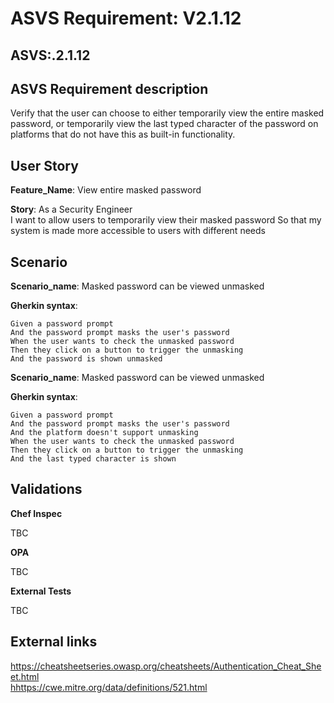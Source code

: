 # ASVS Requirement: V2.1.12

## ASVS:.2.1.12

## ASVS Requirement description

Verify that the user can choose to either temporarily view the entire masked password, or temporarily view the last typed character of the password on platforms that do not have this as built-in functionality.

## User Story

**Feature_Name**: View entire masked password

**Story**:
As a Security Engineer\
I want to allow users to temporarily view their masked password
So that my system is made more accessible to users with different needs

## Scenario

**Scenario_name**: Masked password can be viewed unmasked

**Gherkin syntax**:

```gherkin
Given a password prompt
And the password prompt masks the user's password
When the user wants to check the unmasked password
Then they click on a button to trigger the unmasking
And the password is shown unmasked
```
**Scenario_name**: Masked password can be viewed unmasked

**Gherkin syntax**:

```gherkin
Given a password prompt
And the password prompt masks the user's password
And the platform doesn't support unmasking
When the user wants to check the unmasked password
Then they click on a button to trigger the unmasking
And the last typed character is shown
```

## Validations

**Chef Inspec**

TBC

**OPA**

TBC

**External Tests**

TBC

## External links

<https://cheatsheetseries.owasp.org/cheatsheets/Authentication_Cheat_Sheet.html> \
<hhttps://cwe.mitre.org/data/definitions/521.html>
